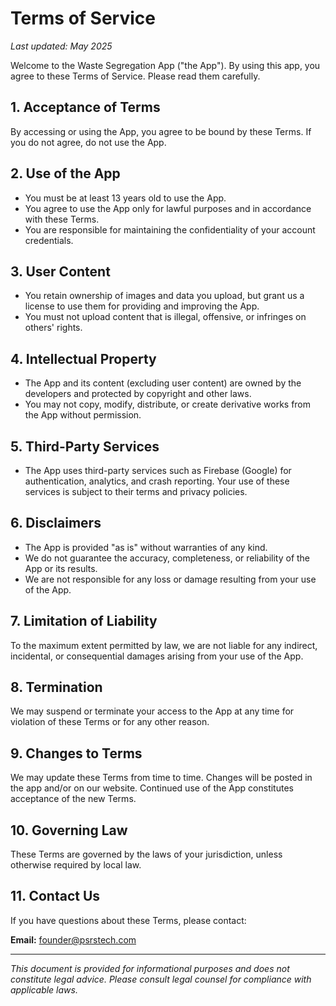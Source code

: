 # Terms of Service

_Last updated: May 2025_

Welcome to the Waste Segregation App ("the App"). By using this app, you agree to these Terms of Service. Please read them carefully.

## 1. Acceptance of Terms
By accessing or using the App, you agree to be bound by these Terms. If you do not agree, do not use the App.

## 2. Use of the App
- You must be at least 13 years old to use the App.
- You agree to use the App only for lawful purposes and in accordance with these Terms.
- You are responsible for maintaining the confidentiality of your account credentials.

## 3. User Content
- You retain ownership of images and data you upload, but grant us a license to use them for providing and improving the App.
- You must not upload content that is illegal, offensive, or infringes on others' rights.

## 4. Intellectual Property
- The App and its content (excluding user content) are owned by the developers and protected by copyright and other laws.
- You may not copy, modify, distribute, or create derivative works from the App without permission.

## 5. Third-Party Services
- The App uses third-party services such as Firebase (Google) for authentication, analytics, and crash reporting. Your use of these services is subject to their terms and privacy policies.

## 6. Disclaimers
- The App is provided "as is" without warranties of any kind.
- We do not guarantee the accuracy, completeness, or reliability of the App or its results.
- We are not responsible for any loss or damage resulting from your use of the App.

## 7. Limitation of Liability
To the maximum extent permitted by law, we are not liable for any indirect, incidental, or consequential damages arising from your use of the App.

## 8. Termination
We may suspend or terminate your access to the App at any time for violation of these Terms or for any other reason.

## 9. Changes to Terms
We may update these Terms from time to time. Changes will be posted in the app and/or on our website. Continued use of the App constitutes acceptance of the new Terms.

## 10. Governing Law
These Terms are governed by the laws of your jurisdiction, unless otherwise required by local law.

## 11. Contact Us
If you have questions about these Terms, please contact:

**Email:** founder@psrstech.com

---

_This document is provided for informational purposes and does not constitute legal advice. Please consult legal counsel for compliance with applicable laws._
